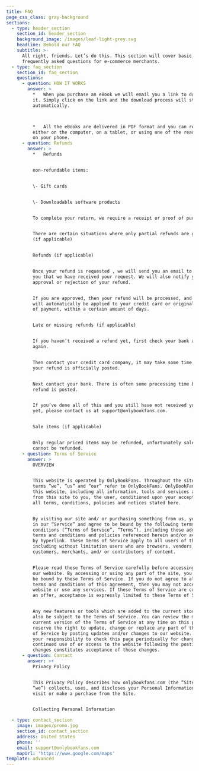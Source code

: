 ```yaml
---
title: FAQ
page_css_class: gray-background
sections:
  - type: header_section
    section_id: header_section
    background_image: /images/leaf-light-grey.svg
    headline: Behold our FAQ
    subtitle: >-
      All right, friends. Let’s do this. This section will cover basic,
      frequently asked questions for e-commerce merchants.
  - type: faq_section
    section_id: faq_section
    questions:
      - question: HOW IT WORKS
        answer: >
          *   When you purchase an eBook we will email you a link to download
          it. Simply click on the link and the download process will start
          automatically.



          *   All the eBooks are delivered in PDF format and you can read them
          either on the computer, on a tablet, or using one of the reading apps
          on your phone.
      - question: Refunds
        answer: >
          *   Refunds


          non-refundable items:


          \- Gift cards


          \- Downloadable software products


          To complete your return, we require a receipt or proof of purchase.


          There are certain situations where only partial refunds are granted
          (if applicable)


          Refunds (if applicable)


          Once your refund is requested , we will send you an email to notify
          you that we have received your request. We will also notify you of the
          approval or rejection of your refund.


          If you are approved, then your refund will be processed, and a credit
          will automatically be applied to your credit card or original method
          of payment, within a certain amount of days.


          Late or missing refunds (if applicable)


          If you haven’t received a refund yet, first check your bank account
          again.


          Then contact your credit card company, it may take some time before
          your refund is officially posted.


          Next contact your bank. There is often some processing time before a
          refund is posted.


          If you’ve done all of this and you still have not received your refund
          yet, please contact us at support@onlybookfans.com.


          Sale items (if applicable)


          Only regular priced items may be refunded, unfortunately sale items
          cannot be refunded.
      - question: Terms of Service
        answer: >
          OVERVIEW


          This website is operated by OnlyBookFans. Throughout the site, the
          terms “we”, “us” and “our” refer to OnlyBookFans. OnlyBookFans offers
          this website, including all information, tools and services available
          from this site to you, the user, conditioned upon your acceptance of
          all terms, conditions, policies and notices stated here.


          By visiting our site and/ or purchasing something from us, you engage
          in our “Service” and agree to be bound by the following terms and
          conditions (“Terms of Service”, “Terms”), including those additional
          terms and conditions and policies referenced herein and/or available
          by hyperlink. These Terms of Service apply to all users of the site,
          including without limitation users who are browsers, vendors,
          customers, merchants, and/ or contributors of content.


          Please read these Terms of Service carefully before accessing or using
          our website. By accessing or using any part of the site, you agree to
          be bound by these Terms of Service. If you do not agree to all the
          terms and conditions of this agreement, then you may not access the
          website or use any services. If these Terms of Service are considered
          an offer, acceptance is expressly limited to these Terms of Service.


          Any new features or tools which are added to the current store shall
          also be subject to the Terms of Service. You can review the most
          current version of the Terms of Service at any time on this page. We
          reserve the right to update, change or replace any part of these Terms
          of Service by posting updates and/or changes to our website. It is
          your responsibility to check this page periodically for changes. Your
          continued use of or access to the website following the posting of any
          changes constitutes acceptance of those changes.
      - question: Contact
        answer: >+
          Privacy Policy


          This Privacy Policy describes how onlybookfans.com (the “Site” or
          “we”) collects, uses, and discloses your Personal Information when you
          visit or make a purchase from the Site.


          Collecting Personal Information

  - type: contact_section
    image: images/promo.jpg
    section_id: contact_section
    address: United States
    phone: ''
    email: support@onlybookfans.com
    mapUrl: 'https://www.google.com/maps'
template: advanced
---
```

